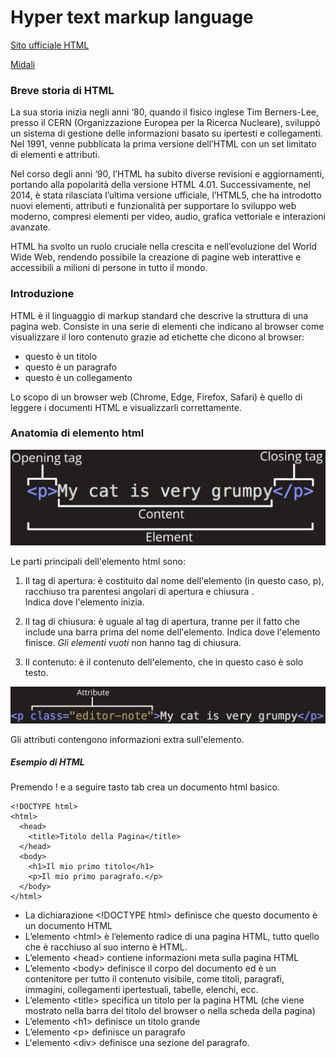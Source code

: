 # Hyper text markup language

[Sito ufficiale HTML](https://html.spec.whatwg.org/ "Sito Ufficiale")

[Midali](https://codegrind.it/documentazione/html/elementi)

### Breve storia di HTML

La sua storia inizia negli anni ‘80, quando il fisico inglese Tim Berners-Lee, presso il CERN (Organizzazione Europea per la Ricerca Nucleare), sviluppò un sistema di gestione delle informazioni basato su ipertesti e collegamenti. Nel 1991, venne pubblicata la prima versione dell’HTML con un set limitato di elementi e attributi.

Nel corso degli anni ‘90, l’HTML ha subito diverse revisioni e aggiornamenti, portando alla popolarità della versione HTML 4.01. Successivamente, nel 2014, è stata rilasciata l’ultima versione ufficiale, l’HTML5, che ha introdotto nuovi elementi, attributi e funzionalità per supportare lo sviluppo web moderno, compresi elementi per video, audio, grafica vettoriale e interazioni avanzate.

HTML ha svolto un ruolo cruciale nella crescita e nell’evoluzione del World Wide Web, rendendo possibile la creazione di pagine web interattive e accessibili a milioni di persone in tutto il mondo.

### Introduzione

HTML è il linguaggio di markup standard che descrive la struttura di una pagina web. Consiste in una serie di elementi che indicano al browser come visualizzare il loro contenuto grazie ad etichette che dicono al browser:

- questo è un titolo
- questo è un paragrafo
- questo è un collegamento

Lo scopo di un browser web (Chrome, Edge, Firefox, Safari) è quello di leggere i documenti HTML e visualizzarli correttamente.

### Anatomia di elemento html

![alt text](Images/anatomia-html.jpg)

Le parti principali dell'elemento html sono:

1. Il tag di apertura: è costituito dal nome dell'elemento (in questo caso, p), racchiuso tra parentesi angolari di apertura e chiusura .<br>Indica dove l'elemento inizia.

2. Il tag di chiusura: è uguale al tag di apertura, tranne per il fatto che include una barra prima del nome dell'elemento. Indica dove l'elemento finisce. _Gli elementi vuoti_ non hanno tag di chiusura.

3. Il contenuto: è il contenuto dell'elemento, che in questo caso è solo testo.

![alt text](Images/anatomia1-html.jpg)

Gli attributi contengono informazioni extra sull'elemento.

##### Esempio di HTML

Premendo ! e a seguire tasto tab crea un documento html basico.

```
<!DOCTYPE html>
<html>
  <head>
    <title>Titolo della Pagina</title>
  </head>
  <body>
    <h1>Il mio primo titolo</h1>
    <p>Il mio primo paragrafo.</p>
  </body>
</html>
```

- La dichiarazione \<!DOCTYPE html> definisce che questo documento è un documento HTML
- L’elemento \<html></html> è l’elemento radice di una pagina HTML, tutto quello che è racchiuso al suo interno è HTML.
- L’elemento \<head> contiene informazioni meta sulla pagina HTML
- L’elemento \<body></body> definisce il corpo del documento ed è un contenitore per tutto il contenuto visibile, come titoli, paragrafi, immagini, collegamenti ipertestuali, tabelle, elenchi, ecc.
- L’elemento \<title> specifica un titolo per la pagina HTML (che viene mostrato nella barra del titolo del browser o nella scheda della pagina)
- L’elemento \<h1> definisce un titolo grande
- L’elemento \<p> definisce un paragrafo
- L'elemento \<div> definisce una sezione del paragrafo.
